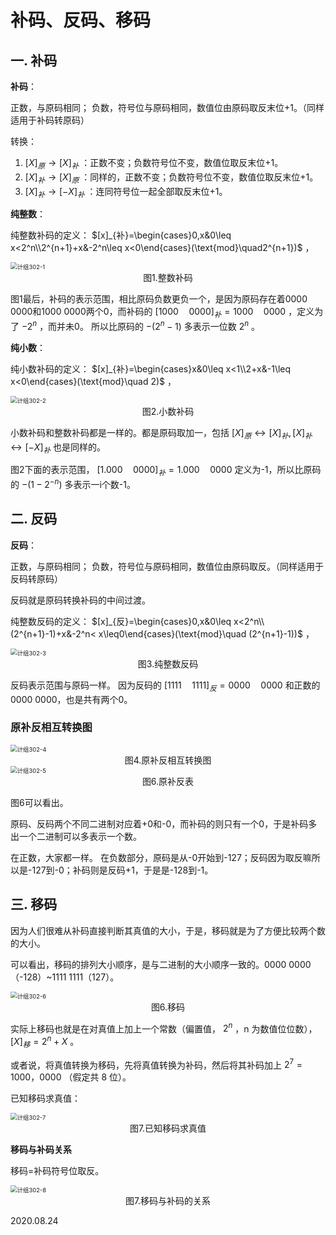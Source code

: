 # 补码、反码、移码

## 一. 补码

**补码**：

正数，与原码相同；
负数，符号位与原码相同，数值位由原码取反末位+1。（同样适用于补码转原码）

转换：

1.   $[X]_{原}\rightarrow[X]_{补}$ ：正数不变；负数符号位不变，数值位取反末位+1。
2.   $[X]_{补}\rightarrow[X]_{原}$ ：同样的，正数不变；负数符号位不变，数值位取反末位+1。
3.   $[X]_{补}\rightarrow[-X]_{补}$ ：连同符号位一起全部取反末位+1。

**纯整数**：

纯整数补码的定义： $[x]_{补}=\begin{cases}0,x&0\leq x<2^n\\2^{n+1}+x&-2^n\leq x<0\end{cases}(\text{mod}\quad2^{n+1})$ ， 

<img src="计组302-1.png" alt="计组302-1" style="zoom:67%;" />

<center>图1.整数补码</center>

图1最后，补码的表示范围，相比原码负数更负一个，是因为原码存在着0000 0000和1000 0000两个0，而补码的 $[1000\quad0000]_{补}=1000\quad0000$ ，定义为了 $-2^n$ ，而并未0。
所以比原码的 $-(2^n-1)$ 多表示一位数 $2^n$ 。

**纯小数**：

纯小数补码的定义： $[x]_{补}=\begin{cases}x&0\leq x<1\\2+x&-1\leq x<0\end{cases}(\text{mod}\quad 2)$ ， 

<img src="计组302-2.png" alt="计组302-2" style="zoom:67%;" />

<center>图2.小数补码</center>

小数补码和整数补码都是一样的。都是原码取加一，包括 $[X]_{原}\leftrightarrow[X]_{补},[X]_{补}\leftrightarrow[-X]_{补}$ 也是同样的。

图2下面的表示范围， $[1.000\quad0000]_{补}=1.000\quad0000$ 定义为-1，所以比原码的 $-(1-2^{-n})$ 多表示一i个数-1。

## 二. 反码

**反码**：

正数，与原码相同；
负数，符号位与原码相同，数值位由原码取反。（同样适用于反码转原码）

反码就是原码转换补码的中间过渡。

纯整数反码的定义： $[x]_{反}=\begin{cases}0,x&0\leq x<2^n\\(2^{n+1}-1)+x&-2^n< x\leq0\end{cases}(\text{mod}\quad (2^{n+1}-1))$ ， 

<img src="计组302-3.png" alt="计组302-3" style="zoom:67%;" />

<center>图3.纯整数反码</center>

反码表示范围与原码一样。
因为反码的 $[1111\quad1111]_{反}=0000\quad0000$ 和正数的0000 0000，也是共有两个0。

### 原补反相互转换图

<img src="计组302-4.png" alt="计组302-4" style="zoom:67%;" />

<center>图4.原补反相互转换图</center>

<img src="计组302-5.png" alt="计组302-5" style="zoom:67%;" />

<center>图6.原补反表</center>

图6可以看出。

原码、反码两个不同二进制对应着+0和-0，而补码的则只有一个0，于是补码多出一个二进制可以多表示一个数。

在正数，大家都一样。
在负数部分，原码是从-0开始到-127；反码因为取反嘛所以是-127到-0；补码则是反码+1，于是是-128到-1。

## 三. 移码

因为人们很难从补码直接判断其真值的大小，于是，移码就是为了方便比较两个数的大小。

可以看出，移码的排列大小顺序，是与二进制的大小顺序一致的。0000 0000（-128）\~1111 1111（127）。

<img src="计组302-6.png" alt="计组302-6" style="zoom:67%;" />

<center>图6.移码</center>

实际上移码也就是在对真值上加上一个常数（偏置值， $2^n$ ，n 为数值位位数）， $[X]_{移}=2^n+X$ 。

或者说，将真值转换为移码，先将真值转换为补码，然后将其补码加上 $2^7 = 1000，0000$ （假定共 8 位）。

已知移码求真值：

<img src="计组302-7.png" alt="计组302-7" style="zoom:67%;" />

<center>图7.已知移码求真值</center>

**移码与补码关系**

移码=补码符号位取反。

<img src="计组302-8.png" alt="计组302-8" style="zoom:67%;" />

<center>图7.移码与补码的关系</center>

2020.08.24